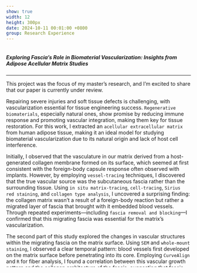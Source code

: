 ```yaml
---
show: true
width: 12
height: 300px
date: 2024-10-11 00:01:00 +0800
group: Research Experience
---
```


<div style="height: 600px; overflow: auto;" class="p-4">
    <h5>Exploring Fascia’s Role in Biomaterial Vascularization: Insights from Adipose Acellular Matrix Studies</h5>
    <hr />
    <p>
        This project was the focus of my master’s research, and I’m excited to share that our paper is currently under review.
    </p>
    <p>
        Repairing severe injuries and soft tissue defects is challenging, with vascularization essential for tissue engineering success. <code>Regenerative biomaterials</code>, especially natural ones, show promise by reducing immune response and promoting vascular integration, making them key for tissue restoration. For this work, I extracted an <code>acellular extracellular matrix</code> from human adipose tissue, making it an ideal model for studying biomaterial vascularization due to its natural origin and lack of host cell interference.
    </p>
    <p>
        Initially, I observed that the vasculature in our matrix derived from a host-generated collagen membrane formed on its surface, which seemed at first consistent with the foreign-body capsule response often observed with implants. However, by employing <code>vessel-tracing</code> techniques, I discovered that the true vascular source was the subcutaneous fascia rather than the surrounding tissue. Using <code>in situ matrix-tracing</code>, <code>cell-tracing</code>, <code>Sirius red staining</code>, and <code>collagen type analysis</code>, I uncovered a surprising finding: the collagen matrix wasn’t a result of a foreign-body reaction but rather a migrated layer of fascia that brought with it embedded blood vessels. Through repeated experiments—including <code>fascia removal and blocking</code>—I confirmed that this migrating fascia was essential for the matrix’s vascularization.
    </p>
    <p>
        The second part of this study explored the changes in vascular structures within the migrating fascia on the matrix surface. Using <code>SEM</code> and <code>whole-mount staining</code>, I observed a clear temporal pattern: blood vessels first developed on the matrix surface before penetrating into its core. Employing <code>CurveAlign</code> and <code>R</code> for fiber analysis, I found a correlation between this vascular growth pattern and the collagen architecture of the fascia, suggesting that fascia collagen might be directing vascularization.
    </p>
    <p>
        Interestingly, the migrating fascia also exhibited spontaneous adipogenesis—a phenomenon I’m investigating further to understand whether it is induced by the adipose-derived matrix or other unknown factors. Going forward, I plan to continue exploring the role of fascia collagen in regulating blood vessel formation and its connection to this spontaneous adipogenesis.
    </p>
</div>
